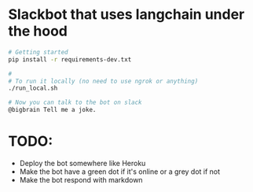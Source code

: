 # Slackbot that uses langchain under the hood

```bash
# Getting started
pip install -r requirements-dev.txt

# 
# To run it locally (no need to use ngrok or anything)
./run_local.sh

# Now you can talk to the bot on slack
@bigbrain Tell me a joke.
```

# TODO:

* Deploy the bot somewhere like Heroku
* Make the bot have a green dot if it's online or a grey dot if not
* Make the bot respond with markdown
